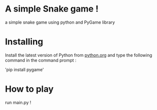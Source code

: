 # A simple Snake game !
a simple snake game using python and PyGame library
# Installing
Install the latest version of Python from [python.org](https://www.python.org/) and type the following command in the command prompt : </p>
'pip install pygame'
# How to play
run main.py !
